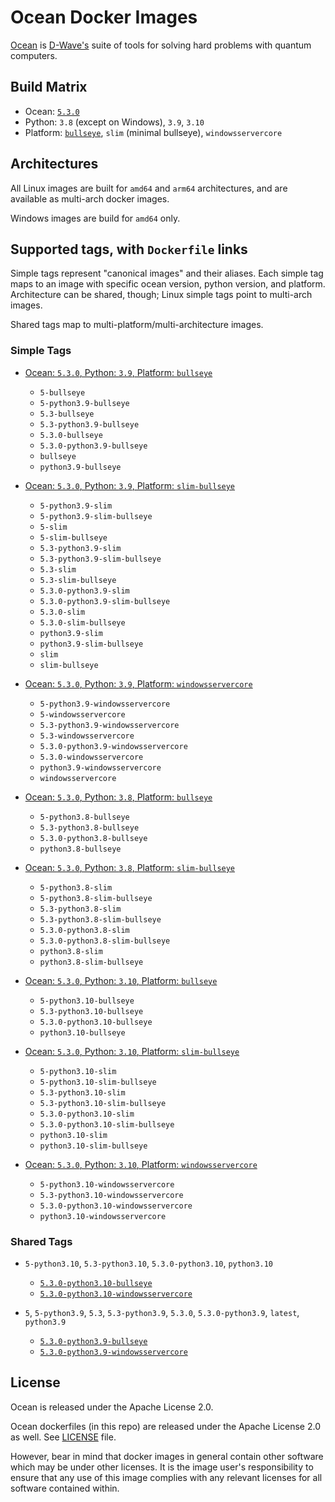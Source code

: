 # Ocean Docker Images

[Ocean](https://docs.ocean.dwavesys.com/en/stable) is
[D-Wave's](<https://www.dwavesys.com>) suite of tools for solving hard problems
with quantum computers.


## Build Matrix

- Ocean: [`5.3.0`](https://github.com/dwavesystems/dwave-ocean-sdk/releases/5.3.0)
- Python: `3.8` (except on Windows), `3.9`, `3.10`
- Platform: [`bullseye`](https://wiki.debian.org/DebianBullseye), `slim` (minimal bullseye), `windowsservercore`


## Architectures

All Linux images are built for `amd64` and `arm64` architectures, and are available
as multi-arch docker images.

Windows images are build for `amd64` only.


## Supported tags, with `Dockerfile` links

Simple tags represent "canonical images" and their aliases. Each simple tag maps
to an image with specific ocean version, python version, and platform.
Architecture can be shared, though; Linux simple tags point to multi-arch images.

Shared tags map to multi-platform/multi-architecture images.

### Simple Tags

- [Ocean: `5.3.0`, Python: `3.9`, Platform: `bullseye`](https://github.com/dwavesystems/ocean-docker/blob/master/dockerfiles/5/python3.9/bullseye/Dockerfile)
  - `5-bullseye`
  - `5-python3.9-bullseye`
  - `5.3-bullseye`
  - `5.3-python3.9-bullseye`
  - `5.3.0-bullseye`
  - `5.3.0-python3.9-bullseye`
  - `bullseye`
  - `python3.9-bullseye`

- [Ocean: `5.3.0`, Python: `3.9`, Platform: `slim-bullseye`](https://github.com/dwavesystems/ocean-docker/blob/master/dockerfiles/5/python3.9/slim-bullseye/Dockerfile)
  - `5-python3.9-slim`
  - `5-python3.9-slim-bullseye`
  - `5-slim`
  - `5-slim-bullseye`
  - `5.3-python3.9-slim`
  - `5.3-python3.9-slim-bullseye`
  - `5.3-slim`
  - `5.3-slim-bullseye`
  - `5.3.0-python3.9-slim`
  - `5.3.0-python3.9-slim-bullseye`
  - `5.3.0-slim`
  - `5.3.0-slim-bullseye`
  - `python3.9-slim`
  - `python3.9-slim-bullseye`
  - `slim`
  - `slim-bullseye`

- [Ocean: `5.3.0`, Python: `3.9`, Platform: `windowsservercore`](https://github.com/dwavesystems/ocean-docker/blob/master/dockerfiles/5/python3.9/windowsservercore/Dockerfile)
  - `5-python3.9-windowsservercore`
  - `5-windowsservercore`
  - `5.3-python3.9-windowsservercore`
  - `5.3-windowsservercore`
  - `5.3.0-python3.9-windowsservercore`
  - `5.3.0-windowsservercore`
  - `python3.9-windowsservercore`
  - `windowsservercore`

- [Ocean: `5.3.0`, Python: `3.8`, Platform: `bullseye`](https://github.com/dwavesystems/ocean-docker/blob/master/dockerfiles/5/python3.8/bullseye/Dockerfile)
  - `5-python3.8-bullseye`
  - `5.3-python3.8-bullseye`
  - `5.3.0-python3.8-bullseye`
  - `python3.8-bullseye`

- [Ocean: `5.3.0`, Python: `3.8`, Platform: `slim-bullseye`](https://github.com/dwavesystems/ocean-docker/blob/master/dockerfiles/5/python3.8/slim-bullseye/Dockerfile)
  - `5-python3.8-slim`
  - `5-python3.8-slim-bullseye`
  - `5.3-python3.8-slim`
  - `5.3-python3.8-slim-bullseye`
  - `5.3.0-python3.8-slim`
  - `5.3.0-python3.8-slim-bullseye`
  - `python3.8-slim`
  - `python3.8-slim-bullseye`

- [Ocean: `5.3.0`, Python: `3.10`, Platform: `bullseye`](https://github.com/dwavesystems/ocean-docker/blob/master/dockerfiles/5/python3.10/bullseye/Dockerfile)
  - `5-python3.10-bullseye`
  - `5.3-python3.10-bullseye`
  - `5.3.0-python3.10-bullseye`
  - `python3.10-bullseye`

- [Ocean: `5.3.0`, Python: `3.10`, Platform: `slim-bullseye`](https://github.com/dwavesystems/ocean-docker/blob/master/dockerfiles/5/python3.10/slim-bullseye/Dockerfile)
  - `5-python3.10-slim`
  - `5-python3.10-slim-bullseye`
  - `5.3-python3.10-slim`
  - `5.3-python3.10-slim-bullseye`
  - `5.3.0-python3.10-slim`
  - `5.3.0-python3.10-slim-bullseye`
  - `python3.10-slim`
  - `python3.10-slim-bullseye`

- [Ocean: `5.3.0`, Python: `3.10`, Platform: `windowsservercore`](https://github.com/dwavesystems/ocean-docker/blob/master/dockerfiles/5/python3.10/windowsservercore/Dockerfile)
  - `5-python3.10-windowsservercore`
  - `5.3-python3.10-windowsservercore`
  - `5.3.0-python3.10-windowsservercore`
  - `python3.10-windowsservercore`


### Shared Tags

- `5-python3.10`, `5.3-python3.10`, `5.3.0-python3.10`, `python3.10`
  - [`5.3.0-python3.10-bullseye`](https://github.com/dwavesystems/ocean-docker/blob/master/dockerfiles/5/python3.10/bullseye/Dockerfile)
  - [`5.3.0-python3.10-windowsservercore`](https://github.com/dwavesystems/ocean-docker/blob/master/dockerfiles/5/python3.10/windowsservercore/Dockerfile)

- `5`, `5-python3.9`, `5.3`, `5.3-python3.9`, `5.3.0`, `5.3.0-python3.9`, `latest`, `python3.9`
  - [`5.3.0-python3.9-bullseye`](https://github.com/dwavesystems/ocean-docker/blob/master/dockerfiles/5/python3.9/bullseye/Dockerfile)
  - [`5.3.0-python3.9-windowsservercore`](https://github.com/dwavesystems/ocean-docker/blob/master/dockerfiles/5/python3.9/windowsservercore/Dockerfile)


## License

Ocean is released under the Apache License 2.0.

Ocean dockerfiles (in this repo) are released under the Apache License 2.0 as well.
See [LICENSE](./LICENSE) file.

However, bear in mind that docker images in general contain other software which
may be under other licenses. It is the image user's responsibility to ensure
that any use of this image complies with any relevant licenses for all software
contained within.

